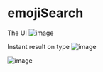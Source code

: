 # emojiSearch


The UI
![image](https://user-images.githubusercontent.com/68287824/137591844-d73b0430-8134-4745-b5fb-c6efec34286f.png)

Instant result on type
![image](https://user-images.githubusercontent.com/68287824/137591954-32bffe99-a1f3-40b0-93df-34ef07c87376.png)

![image](https://user-images.githubusercontent.com/68287824/137591985-795586bb-48fd-4fcd-ae5e-ee4d5ce1b1b3.png)
